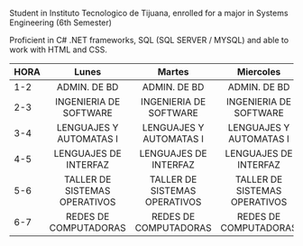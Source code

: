 Student in Instituto Tecnologico de Tijuana, enrolled for a major in Systems Engineering (6th Semester)

Proficient in C# .NET frameworks, SQL (SQL SERVER / MYSQL) and able to work with HTML and CSS. 


| HORA |           **Lunes**           |           **Martes**          |         **Miercoles**         |           **Jueves**          |          **Viernes**          |
|------|:-----------------------------:|:-----------------------------:|:-----------------------------:|:-----------------------------:|:-----------------------------:|
| 1-2  |          ADMIN. DE BD         |          ADMIN. DE BD         |          ADMIN. DE BD         |          ADMIN. DE BD         |          ADMIN. DE BD         |
| 2-3  |     INGENIERIA DE SOFTWARE    |     INGENIERIA DE SOFTWARE    |     INGENIERIA DE SOFTWARE    |     INGENIERIA DE SOFTWARE    |     INGENIERIA DE SOFTWARE    |
| 3-4  |    LENGUAJES Y AUTOMATAS I    |    LENGUAJES Y AUTOMATAS I    |    LENGUAJES Y AUTOMATAS I    |    LENGUAJES Y AUTOMATAS I    |    LENGUAJES Y AUTOMATAS I    |
| 4-5  |     LENGUAJES DE INTERFAZ     |     LENGUAJES DE INTERFAZ     |     LENGUAJES DE INTERFAZ     |     LENGUAJES DE INTERFAZ     |     LENGUAJES DE INTERFAZ     |
| 5-6  | TALLER DE SISTEMAS OPERATIVOS | TALLER DE SISTEMAS OPERATIVOS | TALLER DE SISTEMAS OPERATIVOS | TALLER DE SISTEMAS OPERATIVOS | TALLER DE SISTEMAS OPERATIVOS |
| 6-7  |     REDES DE COMPUTADORAS     |     REDES DE COMPUTADORAS     |     REDES DE COMPUTADORAS     |     REDES DE COMPUTADORAS     |     REDES DE COMPUTADORAS     |
